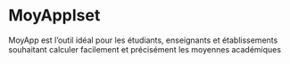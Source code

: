 # MoyAppIset
MoyApp est l’outil idéal pour les étudiants, enseignants et établissements souhaitant calculer facilement et précisément les moyennes académiques

